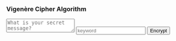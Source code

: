 <html lang="en">
<head>
	<meta charset="UTF-8">
	<meta http-equiv="X-UA-Compatible" content="IE=edge">
	<meta name="viewport" content="width=device-width, initial-scale=1">
	<title>Vigenère cipher </title>
	<link rel="stylesheet" href="css/bootstrap.min.css">
	<link rel="stylesheet" href="css/style.css">
</head>
<body>
	<div class="container-fluid">
		<div class="row">
			<div class="col-xs-12 col-sm-6 col-sm-offset-3">
				<h3>Vigenère Cipher Algorithm</h3>
				<textarea id="userText" placeholder="What is your secret message?"></textarea>
				<input id="keyword" type="text" placeholder="keyword"></input>
				<button id="encrypt" class="btn btn-default" type="submit">Encrypt</button>
			</div>
		</div>
	</div>
</body>
</html>